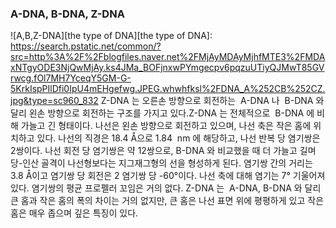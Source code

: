 ### A-DNA, B-DNA, Z-DNA
![A,B,Z-DNA][the type of DNA][the type of DNA]: https://search.pstatic.net/common/?src=http%3A%2F%2Fblogfiles.naver.net%2FMjAyMDAyMjhfMTE3%2FMDAxNTgyODE3NjQwMjAy.ks4JMa_BOFjnxwPYmgecpv6pqzuUTiyQJMwT85GVrwcg.fOl7MH7YceqY5GM-G-5KrkIspPIlDfi0IpU4mEHgefwg.JPEG.whwhfksl%2FDNA_A%252CB%252CZ.jpg&type=sc960_832
Z-DNA 는 오른손 방향으로 회전하는  A-DNA 나  B-DNA 와 달리 왼손 방향으로 회전하는 구조를 가지고 있다.Z-DNA 는 전체적으로  B-DNA 에 비해 가늘고 긴 형태이다. 나선은 왼손 방향으로 회전하고 있으며, 나선 축은 작은 홈에 위치하고 있다. 나선의 직경은 18.4 Å으로 1.84  nm 에 해당하고, 나선 반복 당 염기쌍은 2쌍이다. 나선 회전 당 염기쌍은 약 12쌍으로, B-DNA 와 비교했을 때 더 가늘고 길며 당-인산 골격이 나선형보다는 지그재그형의 선을 형성하게 된다. 염기쌍 간의 거리는 3.8 Å이고 염기쌍 당 회전은 2 염기쌍 당 -60°이다. 나선 축에 대해 염기는 7° 기울어져 있다. 염기쌍의 평균 프로펠러 꼬임은 거의 없다. Z-DNA 는  A-DNA, B-DNA 와 달리 큰 홈과 작은 홈의 폭의 차이는 거의 없지만, 큰 홈은 나선 표면 위에 평평하게 있고 작은 홈은 매우 좁으며 깊은 특징이 있다.
